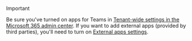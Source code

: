 > [!IMPORTANT]
> Be sure you've turned on apps for Teams in [Tenant-wide settings in the Microsoft 365 admin center](../enable-features-office-365.md#tenant-wide-settings-in-the-microsoft-365-admin-center). If you want to add external apps (provided by third parties), you'll need to turn on [External apps settings](../enable-features-office-365.md#external-apps).
